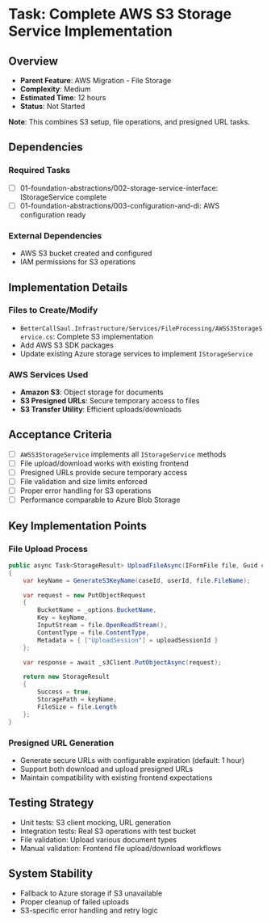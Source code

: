 # Task: Complete AWS S3 Storage Service Implementation

## Overview
- **Parent Feature**: AWS Migration - File Storage
- **Complexity**: Medium
- **Estimated Time**: 12 hours
- **Status**: Not Started

**Note**: This combines S3 setup, file operations, and presigned URL tasks.

## Dependencies
### Required Tasks
- [ ] 01-foundation-abstractions/002-storage-service-interface: IStorageService complete
- [ ] 01-foundation-abstractions/003-configuration-and-di: AWS configuration ready

### External Dependencies
- AWS S3 bucket created and configured
- IAM permissions for S3 operations

## Implementation Details
### Files to Create/Modify
- `BetterCallSaul.Infrastructure/Services/FileProcessing/AWSS3StorageService.cs`: Complete S3 implementation
- Add AWS S3 SDK packages
- Update existing Azure storage services to implement `IStorageService`

### AWS Services Used
- **Amazon S3**: Object storage for documents
- **S3 Presigned URLs**: Secure temporary access to files
- **S3 Transfer Utility**: Efficient uploads/downloads

## Acceptance Criteria
- [ ] `AWSS3StorageService` implements all `IStorageService` methods
- [ ] File upload/download works with existing frontend
- [ ] Presigned URLs provide secure temporary access
- [ ] File validation and size limits enforced
- [ ] Proper error handling for S3 operations
- [ ] Performance comparable to Azure Blob Storage

## Key Implementation Points
### File Upload Process
```csharp
public async Task<StorageResult> UploadFileAsync(IFormFile file, Guid caseId, Guid userId, string uploadSessionId)
{
    var keyName = GenerateS3KeyName(caseId, userId, file.FileName);

    var request = new PutObjectRequest
    {
        BucketName = _options.BucketName,
        Key = keyName,
        InputStream = file.OpenReadStream(),
        ContentType = file.ContentType,
        Metadata = { ["UploadSession"] = uploadSessionId }
    };

    var response = await _s3Client.PutObjectAsync(request);

    return new StorageResult
    {
        Success = true,
        StoragePath = keyName,
        FileSize = file.Length
    };
}
```

### Presigned URL Generation
- Generate secure URLs with configurable expiration (default: 1 hour)
- Support both download and upload presigned URLs
- Maintain compatibility with existing frontend expectations

## Testing Strategy
- Unit tests: S3 client mocking, URL generation
- Integration tests: Real S3 operations with test bucket
- File validation: Upload various document types
- Manual validation: Frontend file upload/download workflows

## System Stability
- Fallback to Azure storage if S3 unavailable
- Proper cleanup of failed uploads
- S3-specific error handling and retry logic